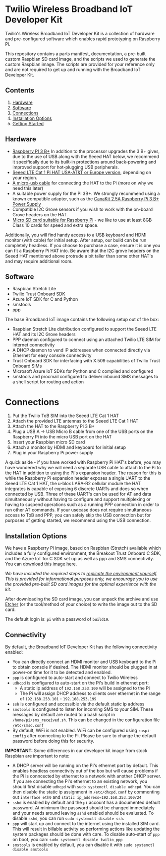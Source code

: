 # Twilio Wireless Broadband IoT Developer Kit

Twilio's Wireless Broadband IoT Developer Kit is a collection of hardware and pre-configured software which enables rapid prototyping on Raspberry Pi.

This repository contains a parts manifest, documentation, a pre-built custom Raspbian SD card image, and the scripts we used to generate the custom Raspbian image.  The scripts are provided for your reference only and are not required to get up and running with the Broadband IoT Developer Kit.

## Contents

1. [Hardware](#hardware)
1. [Software](#software)
1. [Connections](#connections)
1. [Installation Options](#installation_options)
1. [Getting Started](#getting_started)

## Hardware

- [Raspberry PI 3 B+](https://www.raspberrypi.org/products/raspberry-pi-3-model-b-plus/) In addition to the processor upgrades the 3 B+ gives, due to the use of USB along with the Seeed HAT below, we recommend it specifically due to its built-in protections around back-powering and improved support for hot-plugging USB peripherals.
- [Seeed LTE Cat 1 Pi HAT USA-AT&T or Europe version](http://wiki.seeedstudio.com/LTE_Cat_1_Pi_HAT/), depending on your region.
- [A micro-usb cable](https://www.amazon.com/gp/product/B01FA4JXN0) for connecting the HAT to the Pi (more on why we need this later)
- A suitable power supply for the PI 3B+.  We strongly recommend using a known compatible adapter, such as the [CanaKit 2.5A Raspberry Pi 3 B+ Power Supply](https://www.amazon.com/dp/B07GZZT7DN)
- Compatible I2C Grove sensors if you wish to work with the on-board Grove headers on the HAT.
- [Micro SD card suitable for Raspberry Pi](https://www.raspberrypi.org/documentation/installation/sd-cards.md) - we like to use at least 8GB Class 10 cards for speed and extra space.

Additionally, you will find handy access to a USB keyboard and HDMI monitor (with cable) for initial setup.  After setup, our build can be run completely headless.  If you choose to purchase a case, ensure it is one you can fit a Raspberry Pi HAT into.  Be aware that the I2C grove headers on the Seeed HAT mentioned above protrude a bit taller than some other HAT's and may require additional room.

## Software

- Raspbian Stretch Lite
- Twilio Trust Onboard SDK
- Azure IoT SDK for C and Python
- smstools
- ppp

The base Broadband IoT image contains the following setup out of the box:

- Raspbian Stretch Lite distribution configured to support the Seeed LTE HAT and its I2C Grove headers
- PPP daemon configured to connect using an attached Twilio LTE SIM for internet connectivity
- A DHCP daemon to vend IP addresses when connected directly via Ethernet for easy console connectivity
- Trust Onboard SDK for interfacing with X.509 capabilities of Twilio Trust Onboard SIMs
- Microsoft Azure IoT SDKs for Python and C compiled and configured
- smstools and procmail configured to deliver inbound SMS messages to a shell script for routing and action

# Connections

1. Put the Twilio ToB SIM into the Seeed LTE Cat 1 HAT
1. Attach the provided LTE antennas to the Seeed LTE Cat 1 HAT
1. Attach the HAT to the Raspberry Pi 3 B+
1. Plug a USB A -> USB Micro B cable from one of the USB ports on the Raspberry Pi into the micro USB port on the HAT
1. Insert your Raspbian micro SD card
1. Attach a monitor by HDMI and keyboard for initial setup
1. Plug in your Raspberry Pi power supply

A quick aside - if you have worked with Raspberry Pi HAT's before, you may have wondered why we will need a separate USB cable to attach to the Pi to the HAT in addition to using the Pi's expansion header.  The reason for this is while the Raspberry Pi expansion header exposes a single UART to the Seeed LTE Cat 1 HAT, the u-blox LARA-R2 cellular module the HAT integrates is capable of exposing 6 discrete UARTs and does so when connected by USB.  Three of these UART's can be used for AT and data simultaneously without having to configure and support multiplexing or having to suspend operations such as a running PPP connection in order to run other AT commands.  If your usecase does not require simultaneous access to ToB and PPP, you can safely skip the USB connection but for purposes of getting started, we recommend using the USB connection.

## Installation Options

We have a Raspberry Pi image, based on Raspbian (Stretch) available which includes a fully configured environment, the Breakout Trust Onboard C SDK, and the Azure IoT for C SDK set up as well as ppp and SMS connectivity.  You can [download this image here](RELEASES.md).

_We have included the required steps to [replicate the environment yourself](image_builder/README.md).  This is provided for informational purposes only, we encourage you to use the provided pre-built SD card images for the optimal experience with the kit._

After downloading the SD card image, you can unpack the archive and use [Etcher](https://etcher.io/) (or the tool/method of your choice) to write the image out to the SD card.

The default login is: `pi` with a password of `build19`.

## Connectivity

By default, the Broadband IoT Developer Kit has the following connectivity enabled:

- You can directly connect an HDMI monitor and USB keyboard to the Pi to obtain console if desired.  The HDMI monitor should be plugged in at power-on time for it to be detected and enabled.
- `ppp` is configured to auto-start and connect to Twilio Wireless
- `udhcpd` is configured to auto-start on the Pi's build in ethernet port:
  - A static ip address of `192.168.253.100` will be assigned to the Pi
  - The Pi will assign DHCP address to clients over ethernet in the range of `192.168.253.101` - `192.168.253.199`
- `ssh` is configured and accessible via the default static ip address
- `smstools` is configured to listen for incoming SMS to your SIM.  These messages by default are routed to a bash script in `/home/pi/sms_received.sh`.  This can be changed in the configuration file `/etc/smsd.conf`
- By default, WiFi is not enabled.  WiFi can be configured using `raspi-config` after connecting to the Pi.  Please be sure to change the default password before doing this for security.

**IMPORTANT:** Some differences in our developer kit image from stock Raspbian are important to note:

- A DHCP server will be running on the Pi's ethernet port by default.  This enables headless connectivity out of the box but will cause problems if the Pi is conncected by ethernet to a network with another DHCP server.  If you are connecting the Pi's ethernet to an existing network, you should first disable `udhcpd` with `sudo systemctl disable udhcpd`.  You can then disable the static ip assignment in `/etc/dhcpd.conf` by commenting out `interface eth0` and `static ip_address=192.168.253.100/24`
- `sshd` is enabled by default and the `pi` account has a documented default password.  At minimum the password should be changed immediately and your needs around leaving `sshd` enabled should be evaluated.  To disable `sshd`, you can run `sudo systemctl disable ssh`.
- `ppp` will start up and connect to the internet using the installed SIM card.  This will result in billable activity so performing actions like updating the system packages should be done with care.  To disable auto-start of `ppp` on boot, you can: `sudo systemctl disable twilio_ppp`
- `smstools` is enabled by default, you can disable it with `sudo systemctl disable smstools`
